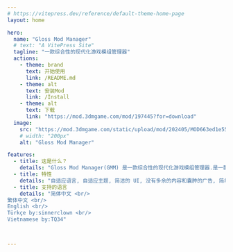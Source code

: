 ```yaml
---
# https://vitepress.dev/reference/default-theme-home-page
layout: home

hero:
  name: "Gloss Mod Manager"
  # text: "A VitePress Site"
  tagline: "一款综合性的现代化游戏模组管理器"
  actions:
    - theme: brand
      text: 开始使用
      link: /README.md
    - theme: alt
      text: 安装Mod
      link: /Install
    - theme: alt
      text: 下载
      link: "https://mod.3dmgame.com/mod/197445?for=download"
  image:
    src: "https://mod.3dmgame.com/static/upload/mod/202405/MOD663ed1e5509eb.png@webp"
    # width: "200px"
    alt: "Gloss Mod Manager"

features:
  - title: 这是什么？
    details: "Gloss Mod Manager(GMM) 是一款综合性的现代化游戏模组管理器.是一款功能强大的综合性游戏Mod管理器, 它为游戏玩家提供了简单易用的方式来管理和安装各种游戏Mod."
  - title: 特性
    details: "自适应语言, 自适应主题, 简洁的 UI, 没有多余的内容和囊肿的广告, 简单的安装和下载, 便捷的游览、下载 Mod, 令人舒适的动画, 程序无毒无捆绑, 功能全部免费开放"
  - title: 支持的语言
    details: "简体中文 <br/>
繁体中文 <br/>
English <br/>
Türkçe by:sinnerclown <br/>
Vietnamese by:TQ34"



---
```


<style>
:root {
  --vp-home-hero-name-color: transparent;
  --vp-home-hero-name-background: -webkit-linear-gradient(120deg, #bd34fe 30%, #41d1ff);

  --vp-home-hero-image-background-image: linear-gradient(-45deg, #bd34fe 50%, #47caff 50%);
  --vp-home-hero-image-filter: blur(44px);
}

@media (min-width: 640px) {
  :root {
    --vp-home-hero-image-filter: blur(56px);
  }
}

@media (min-width: 960px) {
  :root {
    --vp-home-hero-image-filter: blur(68px);
  }
}
</style>